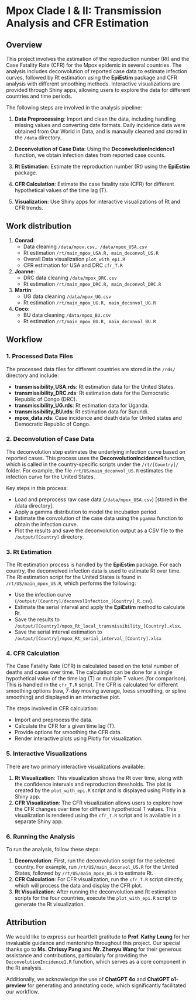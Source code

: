 #  Mpox Clade I & II: Transmission Analysis and CFR Estimation

## Overview

This project involves the estimation of the reproduction number (Rt) and the Case Fatality Rate (CFR) for the Mpox epidemic in several countries. The analysis includes deconvolution of reported case data to estimate infection curves, followed by Rt estimation using the **EpiEstim** package and CFR analysis with different smoothing methods. Interactive visualizations are provided through Shiny apps, allowing users to explore the data for different countries and time periods.

The following steps are involved in the analysis pipeline:

1. **Data Preprocessing**: Import and clean the data, including handling missing values and converting date formats. Daily incidence data were obtained from Our World in Data, and is manaully cleaned and stored in the `/data` directory.
2. **Deconvolution of Case Data**: Using the **DeconvolutionIncidence1** function, we obtain infection dates from reported case counts.
3. **Rt Estimation**: Estimate the reproduction number (Rt) using the **EpiEstim** package.

4. **CFR Calculation**: Estimate the case fatality rate (CFR) for different hypothetical values of the time lag (T).
5. **Visualization**: Use Shiny apps for interactive visualizations of Rt and CFR trends.

## Work distribution

1. **Conrad**: 
    - Data cleaning `/data/mpox.csv, /data/mpox_USA.csv`
    - Rt estimation `/rt/main_mpox_USA.R, main_deconvol_US.R`
    - Overall Data visualization `plot_with_epi.R`
    - CFR estimation for USA and DRC `cfr_T.R`
2. **Joanne**: 
    - DRC data cleaning `/data/mpox_DRC.csv`
    - Rt estimation `/rt/main_mpox_DRC.R, main_deconvol_DRC.R`
3. **Martin**: 
    - UG data cleaning `/data/mpox_UG.csv`
    - Rt estimation `/rt/main_mpox_UG.R, main_deconvol_UG.R`
4. **Coco**: 
    - BU data cleaning `/data/mpox_BU.csv` 
    - Rt estimation `/rt/main_mpox_BU.R, main_deconvol_BU.R`

## Workflow

### 1. Processed Data Files

The processed data files for different countries are stored in the `/rds/` directory and include:
- **transmissibility_USA.rds**: Rt estimation data for the United States.
- **transmissibility_DRC.rds**: Rt estimation data for the Democratic Republic of Congo (DRC).
- **transmissibility_UG.rds**: Rt estimation data for Uganda.
- **transmissibility_BU.rds**: Rt estimation data for Burundi.
- **mpox_data.rds**: Case incidence and death data for United states and Democratic Republic of Congo.

### 2. Deconvolution of Case Data

The deconvolution step estimates the underlying infection curve based on reported cases. This process uses the **DeconvolutionIncidence1** function, which is called in the country-specific scripts under the `/rt/[Country]/` folder. For example, the file `/rt/US/main_deconvol_US.R` estimates the infection curve for the United States.

Key steps in this process:
- Load and preprocess raw case data (`/data/mpox_USA.csv`) [stored in the /data directory].
- Apply a gamma distribution to model the incubation period.
- Estimate the convolution of the case data using the `pgamma` function to obtain the infection curve.
- Plot the results and save the deconvolution output as a CSV file to the `/output/[Country]` directory.

### 3. Rt Estimation

The Rt estimation process is handled by the **EpiEstim** package. For each country, the deconvolved infection data is used to estimate Rt over time. The Rt estimation script for the United States is found in `/rt/US/main_mpox_US.R`, which performs the following:
- Use the infection curve (`/output/[Country]/deconvolInfection_[Country]_R.csv`).
- Estimate the serial interval and apply the **EpiEstim** method to calculate Rt.
- Save the results to `/output/[Country]/mpox_Rt_local_transmissibility_[Country].xlsx`.
- Save the serial interval estimation to `/output/[Country]/mpox_Rt_serial_interval_[Country].xlsx`

### 4. CFR Calculation

The Case Fatality Rate (CFR) is calculated based on the total number of deaths and cases over time. The calculation can be done for a single hypothetical value of the time lag (T) or multiple T values (for comparison). This is handled in the `cfr_T.R` script. The CFR is calculated for different smoothing options (raw, 7-day moving average, loess smoothing, or spline smoothing) and displayed in an interactive plot.

The steps involved in CFR calculation:
- Import and preprocess the data.
- Calculate the CFR for a given time lag (T).
- Provide options for smoothing the CFR data.
- Render interactive plots using Plotly for visualization.

### 5. Interactive Visualizations

There are two primary interactive visualizations available:

1. **Rt Visualization**: This visualization shows the Rt over time, along with the confidence intervals and reproduction thresholds. The plot is created by the `plot_with_epi.R` script and is displayed using Plotly in a Shiny app.
2. **CFR Visualization**: The CFR visualization allows users to explore how the CFR changes over time for different hypothetical T values. This visualization is rendered using the `cfr_T.R` script and is available in a separate Shiny app.

### 6. Running the Analysis

To run the analysis, follow these steps:

1. **Deconvolution**: First, run the deconvolution script for the selected country. For example, run `/rt/US/main_deconvol_US.R` for the United States, followed by `/rt/US/main_mpox_US.R` to estimate Rt.
2. **CFR Calculation**: For CFR visualization, run the `cfr_T.R` script directly, which will process the data and display the CFR plot.
3. **Rt Visualization**: After running the deconvolution and Rt estimation scripts for the four countries, execute the `plot_with_epi.R` script to generate the Rt visualization.

## Attribution

We would like to express our heartfelt gratitude to **Prof. Kathy Leung** for her invaluable guidance and mentorship throughout this project. Our special thanks go to **Ms. Chrissy Pang** and **Mr. Zhenyu Wang** for their generous assistance and contributions, particularly for providing the `DeconvolutionIncidence1.R` function, which serves as a core component in the Rt analysis.

Additionally, we acknowledge the use of **ChatGPT 4o** and **ChatGPT o1-preview** for generating and annotating code, which significantly facilitated our workflow.
